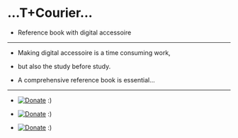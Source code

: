  # ...T+Courier...
 
* Reference book with digital accessoire

----------

* Making digital accessoire is a time consuming work, 

* but also the study before study. 

* A comprehensive reference book is essential...

----------

*  [![Donate](https://raw.githubusercontent.com/mkbreuer/TP-Courier/master/Images/donate_patreon.png)](https://www.patreon.com/tpc_mkbreuer)   :)

*  [![Donate](https://raw.githubusercontent.com/mkbreuer/TP-Courier/master/Images/donate_pp.png)](https://www.paypal.com/cgi-bin/webscr?cmd=_s-xclick&hosted_button_id=GTXQ32YXXM4NU)   :)

*  [![Donate](https://raw.githubusercontent.com/mkbreuer/TP-Courier/master/Images/donate_gumroad.png)](https://gumroad.com/l/tp_courier)   :)



